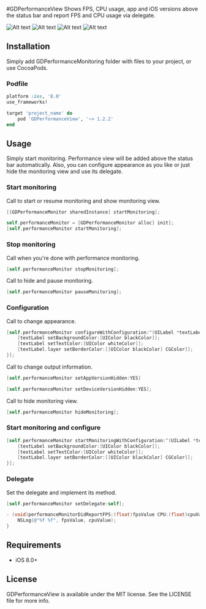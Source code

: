 #GDPerformanceView
Shows FPS, CPU usage, app and iOS versions above the status bar and report FPS and CPU usage via delegate.

![Alt text](https://github.com/dani-gavrilov/GDPerformanceView/blob/master/performance_view.PNG?raw=true "Example PNG")
![Alt text](https://github.com/dani-gavrilov/GDPerformanceView/blob/master/performance_view_2.PNG?raw=true "Example PNG")
![Alt text](https://github.com/dani-gavrilov/GDPerformanceView/blob/master/performance_view_3.PNG?raw=true "Example PNG")
![Alt text](https://github.com/dani-gavrilov/GDPerformanceView/blob/master/performance_view_4.PNG?raw=true "Example PNG")

## Installation
Simply add GDPerformanceMonitoring folder with files to your project, or use CocoaPods.

### Podfile
```ruby
platform :ios, '8.0'
use_frameworks!

target 'project_name' do
	pod 'GDPerformanceView', '~> 1.2.2'
end
```

## Usage

Simply start monitoring. Performance view will be added above the status bar automatically.
Also, you can configure appearance as you like or just hide the monitoring view and use its delegate.

### Start monitoring

Call to start or resume monitoring and show monitoring view.

```objective-c
[[GDPerformanceMonitor sharedInstance] startMonitoring];
```

```objective-c
self.performanceMonitor = [GDPerformanceMonitor alloc] init];
[self.performanceMonitor startMonitoring];
```

### Stop monitoring

Call when you're done with performance monitoring.

```objective-c
[self.performanceMonitor stopMonitoring];
```

Call to hide and pause monitoring.

```objective-c
[self.performanceMonitor pauseMonitoring];
```

### Configuration

Call to change appearance.

```objective-c
[self.performanceMonitor configureWithConfiguration:^(UILabel *textLabel) {
	[textLabel setBackgroundColor:[UIColor blackColor]];
	[textLabel setTextColor:[UIColor whiteColor]];
	[textLabel.layer setBorderColor:[[UIColor blackColor] CGColor]];
}];
```

Call to change output information.

```objective-c
[self.performanceMonitor setAppVersionHidden:YES]
```
```objective-c
[self.performanceMonitor setDeviceVersionHidden:YES];
```

Call to hide monitoring view.

```objective-c
[self.performanceMonitor hideMonitoring];
```

### Start monitoring and configure

```objective-c
[self.performanceMonitor startMonitoringWithConfiguration:^(UILabel *textLabel) {
	[textLabel setBackgroundColor:[UIColor blackColor]];
	[textLabel setTextColor:[UIColor whiteColor]];
	[textLabel.layer setBorderColor:[[UIColor blackColor] CGColor]];
}];
```

### Delegate

Set the delegate and implement its method.

```objective-c
[self.performanceMonitor setDelegate:self];
```

```objective-c
- (void)performanceMonitorDidReportFPS:(float)fpsValue CPU:(float)cpuValue {
    NSLog(@"%f %f", fpsValue, cpuValue);
}
```

## Requirements
- iOS 8.0+

## License
GDPerformanceView is available under the MIT license. See the LICENSE file for more info.
